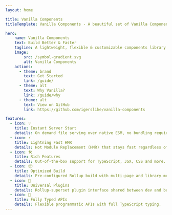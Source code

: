```yaml
---
layout: home

title: Vanilla Components
titleTemplate: Vanilla Components - A beautiful set of Vanilla Components for Vue 3 + Tailwind CSS

hero:
    name: Vanilla Components
    text: Build Better & Faster
    tagline: A lightweight, flexible & customizable components library for Vue, styled with Tailwind CSS.
    image:
        src: /symbol-gradient.svg
        alt: Vanilla Components
    actions:
      - theme: brand
        text: Get Started
        link: /guide/
      - theme: alt
        text: Why Vanilla?
        link: /guide/why
      - theme: alt
        text: View on GitHub
        link: https://github.com/igerslike/vanilla-components

features:
  - icon: 💡
    title: Instant Server Start
    details: On demand file serving over native ESM, no bundling required!
  - icon: ⚡️
    title: Lightning Fast HMR
    details: Hot Module Replacement (HMR) that stays fast regardless of app size.
  - icon: 🛠️
    title: Rich Features
    details: Out-of-the-box support for TypeScript, JSX, CSS and more.
  - icon: 📦
    title: Optimized Build
    details: Pre-configured Rollup build with multi-page and library mode support.
  - icon: 🔩
    title: Universal Plugins
    details: Rollup-superset plugin interface shared between dev and build.
  - icon: 🔑
    title: Fully Typed APIs
    details: Flexible programmatic APIs with full TypeScript typing.
---
```

